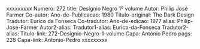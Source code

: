 xxxxxxxxx
Numero: 272
title: Desígnio Negro 1º volume
Autor: Philip José Farmer
Co-autor: 
Ano-de-Publicacao: 1980
Titulo-original: The Dark Design
Tradutor: Eurico da Fonseca
Co-tradutor: 
Ano-de-edicao: 1977
alias: Philip-Jose-Farmer
Autor2-alias: 
Tradutor1-alias: Eurico-da-Fonseca
Tradutor2-alias: 
Titulo-link: 272-Designio-Negro-1-volume
Capa: António Pedro
pags: 228
Capa-link: Antonio-Pedro
xxxxxxxxx
